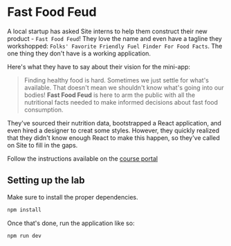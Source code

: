 # Fast Food Feud

A local startup has asked Site interns to help them construct their new product - `Fast Food Feud`! They love the name and even have a tagline they workshopped: `Folks' Favorite Friendly Fuel Finder For Food Facts`. The one thing they don't have is a working application.

Here's what they have to say about their vision for the mini-app:

> Finding healthy food is hard. Sometimes we just settle for what's available. That doesn't mean we shouldn't know what's going into our bodies! **Fast Food Feud** is here to arm the public with all the nutritional facts needed to make informed decisions about fast food consumption.

They've sourced their nutrition data, bootstrapped a React application, and even hired a designer to creat some styles. However, they quickly realized that they didn't know enough React to make this happen, so they've called on Site to fill in the gaps.

Follow the instructions available on the [course portal](https://courses.codepath.org/courses/summer_internship_for_tech_excellence/unit/2#!lab1)


## Setting up the lab

Make sure to install the proper dependencies.

```bash
npm install
```

Once that's done, run the application like so:

```bash
npm run dev
```
